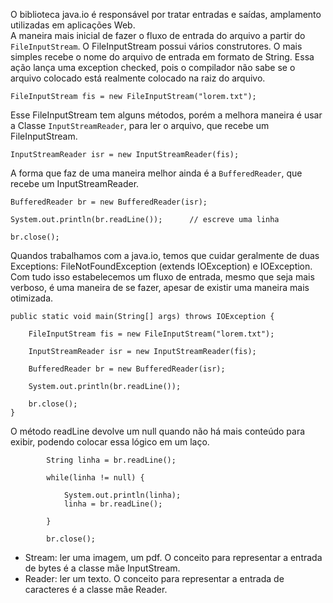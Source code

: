 O biblioteca java.io é responsável por tratar entradas e saídas, amplamento utilizadas em aplicações Web.<br>
A maneira mais inicial de fazer o fluxo de entrada do arquivo a partir do `FileInputStream`. O FileInputStream possui vários construtores. O mais simples recebe o nome do arquivo de entrada em formato de String. Essa ação lança uma exception checked, pois o compilador não sabe se o arquivo colocado está realmente colocado na raiz do arquivo.<br>
```
FileInputStream fis = new FileInputStream("lorem.txt");
```
Esse FileInputStream tem alguns métodos, porém a melhora maneira é usar a Classe `InputStreamReader`, para ler o arquivo, que recebe um FileInputStream.
```
InputStreamReader isr = new InputStreamReader(fis);
```
A forma que faz de uma maneira melhor ainda é a `BufferedReader`, que recebe um InputStreamReader.
```
BufferedReader br = new BufferedReader(isr);

System.out.println(br.readLine());      // escreve uma linha

br.close();
```
Quandos trabalhamos com a java.io, temos que cuidar geralmente de duas Exceptions: FileNotFoundException (extends IOException) e IOException.<br>
Com tudo isso estabelecemos um fluxo de entrada, mesmo que seja mais verboso, é uma maneira de se fazer, apesar de existir uma maneira mais otimizada.
```
public static void main(String[] args) throws IOException {

	FileInputStream fis = new FileInputStream("lorem.txt");
		
	InputStreamReader isr = new InputStreamReader(fis);
		
	BufferedReader br = new BufferedReader(isr);
		
	System.out.println(br.readLine());
		
	br.close();		
}
```
O método readLine devolve um null quando não há mais conteúdo para exibir, podendo colocar essa lógico em um laço.
```
		String linha = br.readLine();
		
		while(linha != null) {
			
			System.out.println(linha);
			linha = br.readLine();
			
		}
		
		br.close();
```
- Stream: ler uma imagem, um pdf. O conceito para representar a entrada de bytes é a classe mãe InputStream.
- Reader: ler um texto.  O conceito para representar a entrada de caracteres é a classe mãe Reader.
